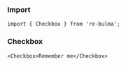   ### Import
  
  `import { Checkbox } from 're-bulma';`
  
  ### Checkbox

    <Checkbox>Remember me</Checkbox>
